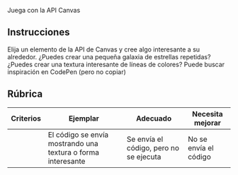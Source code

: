 Juega con la API Canvas

## Instrucciones

Elija un elemento de la API de Canvas y cree algo interesante a su alrededor. ¿Puedes crear una pequeña galaxia de estrellas repetidas? ¿Puedes crear una textura interesante de líneas de colores? Puede buscar inspiración en CodePen (pero no copiar)

## Rúbrica

| Criterios | Ejemplar                                                     | Adecuado                               | Necesita mejorar      |
| --------- | ------------------------------------------------------------ | -------------------------------------- | --------------------- |
|           | El código se envía mostrando una textura o forma interesante | Se envía el código, pero no se ejecuta | No se envía el código |
